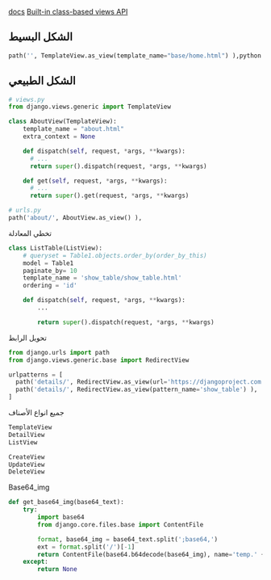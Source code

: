 [docs](https://ccbv.co.uk/)
[Built-in class-based views API](https://docs.djangoproject.com/en/dev/ref/class-based-views/)


## الشكل البسيط
```py
path('', TemplateView.as_view(template_name="base/home.html") ),python
```


## الشكل الطبيعي
```python
# views.py
from django.views.generic import TemplateView

class AboutView(TemplateView):
    template_name = "about.html"
    extra_context = None

    def dispatch(self, request, *args, **kwargs):
      # ...
      return super().dispatch(request, *args, **kwargs)

    def get(self, request, *args, **kwargs):
      # ...
      return super().get(request, *args, **kwargs)
```


```python
# urls.py
path('about/', AboutView.as_view() ),
```


تخطي المعادلة
```python
class ListTable(ListView):
    # queryset = Table1.objects.order_by(order_by_this)
    model = Table1
    paginate_by= 10
    template_name = 'show_table/show_table.html'
    ordering = 'id'

    def dispatch(self, request, *args, **kwargs):
        ...

        return super().dispatch(request, *args, **kwargs)
```



تحويل الرابط
```python
from django.urls import path
from django.views.generic.base import RedirectView

urlpatterns = [
  path('details/', RedirectView.as_view(url='https://djangoproject.com') ),
  path('details/', RedirectView.as_view(pattern_name='show_table') ),
]
```

جميع انواع الأصناف
```python
TemplateView
DetailView
ListView

CreateView
UpdateView
DeleteView
```



Base64_img
```python
def get_base64_img(base64_text):
    try:
        import base64
        from django.core.files.base import ContentFile

        format, base64_img = base64_text.split(';base64,')
        ext = format.split('/')[-1]
        return ContentFile(base64.b64decode(base64_img), name='temp.' + ext)
    except:
        return None
```
